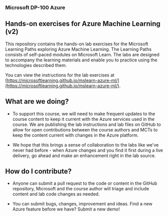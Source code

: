 ### Microsoft DP-100 Azure
## Hands-on exercises for Azure Machine Learning (v2)

This repository contains the hands-on lab exercises for the Microsoft Learning Paths exploring Azure Machine Learning. The Learning Paths consists of self-paced modules on Microsoft Learn. The labs are designed to accompany the learning materials and enable you to practice using the technologies described them.

You can view the instructions for the lab exercises at [https://microsoftlearning.github.io/mslearn-azure-ml/](https://microsoftlearning.github.io/mslearn-azure-ml/).

## What are we doing?

- To support this course, we will need to make frequent updates to the course content to keep it current with the Azure services used in the course.  We are publishing the lab instructions and lab files on GitHub to allow for open contributions between the course authors and MCTs to keep the content current with changes in the Azure platform.

- We hope that this brings a sense of collaboration to the labs like we've never had before - when Azure changes and you find it first during a live delivery, go ahead and make an enhancement right in the lab source. 

## How do I contribute?

- Anyone can submit a pull request to the code or content in the GitHub repository, Microsoft and the course author will triage and include content and lab code changes as needed.

- You can submit bugs, changes, improvement and ideas.  Find a new Azure feature before we have?  Submit a new demo!
